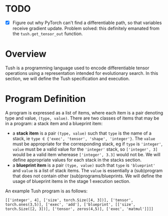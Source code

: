 # TODO
- [x] Figure out why PyTorch can't find a differentiable path, so that variables receive gradient update. Problem solved: this definitely  emanated from the `tush.get_tensor_out` function.


# Overview
Tush is a programming language used to encode differentiable tensor operations using a representation intended for evolutionary search. In this section, we will define the Tush specification and execution.


# Program Definition
A program is expressed as a list of items, where each item is a pair denoting type and value, ```(type, value)```. There are two classes of items that may be in a program: a stack item and a blueprint item:
- a **stack item** is a pair ```(type, value)``` such that `type` is the name of a stack, ie `type ∈ {'exec', 'tensor', 'shape', 'integer'}`. The `value` must be appropriate for the corresponding stack, eg if `type` is `'integer'`, `value` must be a valid value for the `'integer'` stack, so ```['integer', 3]``` would be a valid item wherease ```['integer', 3.3]``` would not be. We will define appropriate values for each stack in the stacks section.
- a **blueprint item** is a pair `(type, value)` such that `type` is `'blueprint'` and `value` is a list of stack items. The `value` is essentially a (sub)program that does not contain other (sub)programs/blueprints. We will define the usage of blueprint items in the stage 1 execution section.


An example Tush program is as follows:

```
[['integer', 4], ['size', torch.Size([4, 3])], ['tensor', torch.ones(3,5)], ['exec', 'add'], ['blueprint', [['size', torch.Size([2, 3])], ['tensor', zeros(4,5)], ['exec', 'matmul']]]]
```

